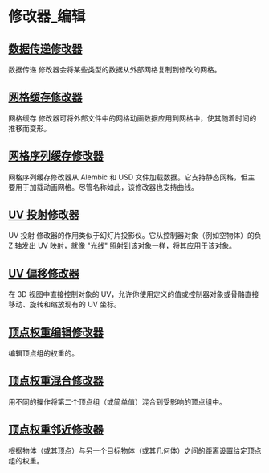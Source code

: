 # 修改器_编辑


## [数据传递修改器](https://docs.blender.org/manual/zh-hans/latest/modeling/modifiers/modify/data_transfer.html)


数据传递 修改器会将某些类型的数据从外部网格复制到修改的网格。

## [网格缓存修改器](https://docs.blender.org/manual/zh-hans/latest/modeling/modifiers/modify/mesh_cache.html)

网格缓存 修改器可将外部文件中的网格动画数据应用到网格中，使其随着时间的推移而变形。


## [网格序列缓存修改器](https://docs.blender.org/manual/zh-hans/latest/modeling/modifiers/modify/mesh_sequence_cache.html)

网格序列缓存修改器从 Alembic 和 USD 文件加载数据。它支持静态网格，但主要用于加载动画网格。尽管名称如此，该修改器也支持曲线。

## [UV 投射修改器](https://docs.blender.org/manual/zh-hans/latest/modeling/modifiers/modify/uv_project.html)

UV 投射 修改器的作用类似于幻灯片投影仪。它从控制器对象（例如空物体）的负 Z 轴发出 UV 映射，就像 "光线" 照射到该对象一样，将其应用于该对象。



## [UV 偏移修改器](https://docs.blender.org/manual/zh-hans/latest/modeling/modifiers/modify/uv_warp.html)

在 3D 视图中直接控制对象的 UV，允许你使用定义的值或控制器对象或骨骼直接移动、旋转和缩放现有的 UV 坐标。

## [顶点权重编辑修改器](https://docs.blender.org/manual/zh-hans/latest/modeling/modifiers/modify/weight_edit.html)


编辑顶点组的权重的。

## [顶点权重混合修改器](https://docs.blender.org/manual/zh-hans/latest/modeling/modifiers/modify/weight_mix.html)

用不同的操作将第二个顶点组（或简单值）混合到受影响的顶点组中。

## [顶点权重邻近修改器](https://docs.blender.org/manual/zh-hans/latest/modeling/modifiers/modify/weight_proximity.html)

根据物体（或其顶点）与另一个目标物体（或其几何体）之间的距离设置给定顶点组的权重。




